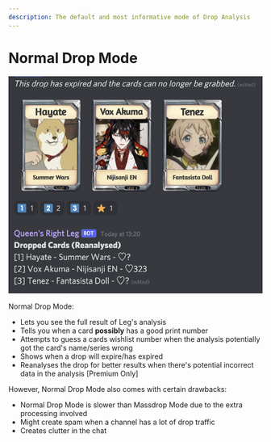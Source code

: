 ```yaml
---
description: The default and most informative mode of Drop Analysis
---
```


# Normal Drop Mode

![Example of Drop Analysis in Normal Mode](<../../.gitbook/assets/image (11).png>)

Normal Drop Mode:

* Lets you see the full result of Leg's analysis
* Tells you when a card **possibly** has a good print number
* Attempts to guess a cards wishlist number when the analysis potentially got the card's name/series wrong
* Shows when a drop will expire/has expired
* Reanalyses the drop for better results when there's potential incorrect data in the analysis \[Premium Only]

However, Normal Drop Mode also comes with certain drawbacks:

* Normal Drop Mode is slower than Massdrop Mode due to the extra processing involved
* Might create spam when a channel has a lot of drop traffic
* Creates clutter in the chat

